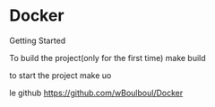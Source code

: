 # Docker


Getting Started

To build the project(only for the first time)
make build

to start the project
make uo

le github
https://github.com/wBoulboul/Docker
